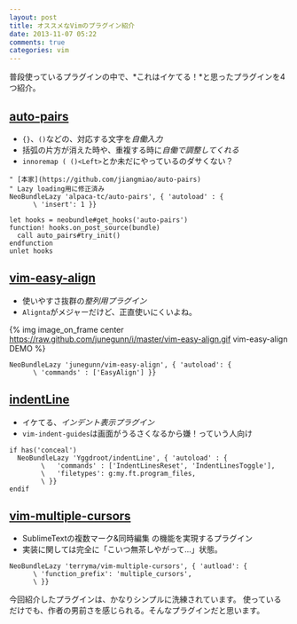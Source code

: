 ```yaml
---
layout: post
title: オススメなVimのプラグイン紹介
date: 2013-11-07 05:22
comments: true
categories: vim
---
```


普段使っているプラグインの中で、*これはイケてる！*と思ったプラグインを4つ紹介。

<!-- more -->

## [auto-pairs](https://github.com/jiangmiao/auto-pairs)

- `{}`、`()`などの、対応する文字を*自働入力*
- 括弧の片方が消えた時や、重複する時に*自働で調整してくれる*
- `innoremap ( ()<Left>`とか未だにやっているのダサくない？

```
" [本家](https://github.com/jiangmiao/auto-pairs)
" Lazy loading用に修正済み
NeoBundleLazy 'alpaca-tc/auto-pairs', { 'autoload' : {
      \ 'insert': 1 }}

let hooks = neobundle#get_hooks('auto-pairs')
function! hooks.on_post_source(bundle)
  call auto_pairs#try_init()
endfunction
unlet hooks
```

## [vim-easy-align](https://github.com/junegunn/vim-easy-align)

- 使いやすさ抜群の*整列用プラグイン*
- `Alignta`がメジャーだけど、正直使いにくいよね。

{% img image_on_frame center https://raw.github.com/junegunn/i/master/vim-easy-align.gif vim-easy-align DEMO %}

```
NeoBundleLazy 'junegunn/vim-easy-align', { 'autoload': {
      \ 'commands' : ['EasyAlign'] }}
```

## [indentLine](https://github.com/Yggdroot/indentLine)

- イケてる、*インデント表示プラグイン*
- `vim-indent-guides`は画面がうるさくなるから嫌！っていう人向け

```
if has('conceal')
  NeoBundleLazy 'Yggdroot/indentLine', { 'autoload' : {
        \   'commands' : ['IndentLinesReset', 'IndentLinesToggle'],
        \   'filetypes': g:my.ft.program_files,
        \ }}
endif
```

## [vim-multiple-cursors](https://github.com/terryma/vim-multiple-cursors)

- SublimeTextの複数マーク&同時編集 の機能を実現するプラグイン
- 実装に関しては完全に「こいつ無茶しやがって...」状態。

```
NeoBundleLazy 'terryma/vim-multiple-cursors', { 'autload': {
      \ 'function_prefix': 'multiple_cursors',
      \ }}
```

今回紹介したプラグインは、かなりシンプルに洗練されています。
使っているだけでも、作者の男前さを感じられる。そんなプラグインだと思います。
